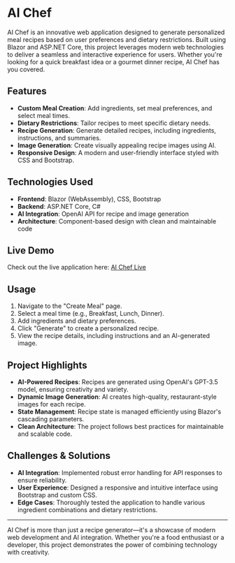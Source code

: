 # AI Chef

AI Chef is an innovative web application designed to generate personalized meal recipes based on user preferences and dietary restrictions. Built using Blazor and ASP.NET Core, this project leverages modern web technologies to deliver a seamless and interactive experience for users. Whether you're looking for a quick breakfast idea or a gourmet dinner recipe, AI Chef has you covered.

## Features
- **Custom Meal Creation**: Add ingredients, set meal preferences, and select meal times.
- **Dietary Restrictions**: Tailor recipes to meet specific dietary needs.
- **Recipe Generation**: Generate detailed recipes, including ingredients, instructions, and summaries.
- **Image Generation**: Create visually appealing recipe images using AI.
- **Responsive Design**: A modern and user-friendly interface styled with CSS and Bootstrap.

## Technologies Used
- **Frontend**: Blazor (WebAssembly), CSS, Bootstrap
- **Backend**: ASP.NET Core, C#
- **AI Integration**: OpenAI API for recipe and image generation
- **Architecture**: Component-based design with clean and maintainable code

## Live Demo
Check out the live application here: [AI Chef Live](https://aichef-production-8dcd.up.railway.app/)

## Usage
1. Navigate to the "Create Meal" page.
2. Select a meal time (e.g., Breakfast, Lunch, Dinner).
3. Add ingredients and dietary preferences.
4. Click "Generate" to create a personalized recipe.
5. View the recipe details, including instructions and an AI-generated image.

## Project Highlights
- **AI-Powered Recipes**: Recipes are generated using OpenAI's GPT-3.5 model, ensuring creativity and variety.
- **Dynamic Image Generation**: AI creates high-quality, restaurant-style images for each recipe.
- **State Management**: Recipe state is managed efficiently using Blazor's cascading parameters.
- **Clean Architecture**: The project follows best practices for maintainable and scalable code.

## Challenges & Solutions
- **AI Integration**: Implemented robust error handling for API responses to ensure reliability.
- **User Experience**: Designed a responsive and intuitive interface using Bootstrap and custom CSS.
- **Edge Cases**: Thoroughly tested the application to handle various ingredient combinations and dietary restrictions.

---

AI Chef is more than just a recipe generator—it's a showcase of modern web development and AI integration. Whether you're a food enthusiast or a developer, this project demonstrates the power of combining technology with creativity.

    
